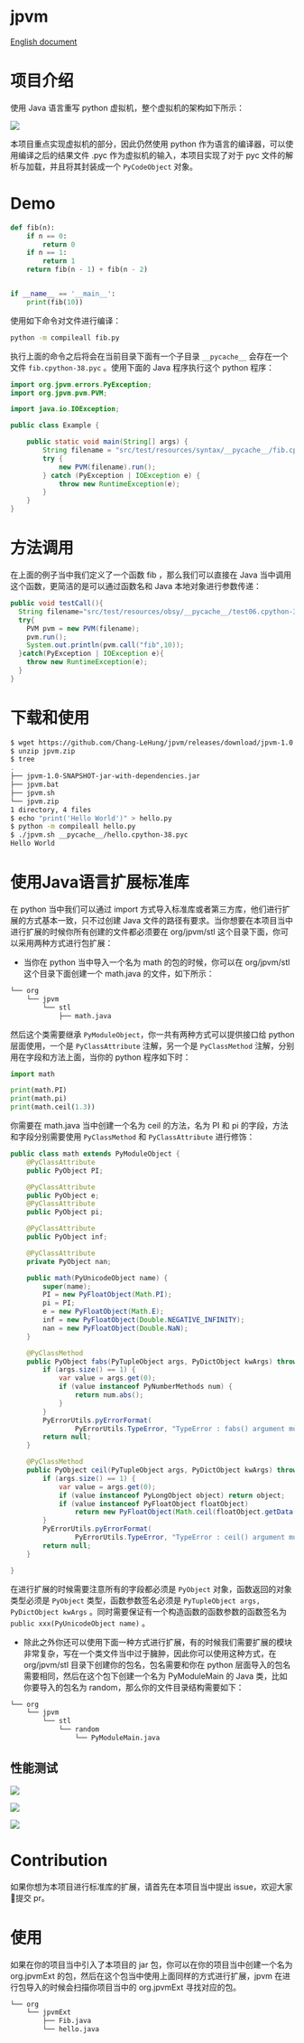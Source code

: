 # jpvm

[English document](README_en.md)

# 项目介绍

使用 Java 语言重写 python 虚拟机，整个虚拟机的架构如下所示：

![](./docs/arch.png)

本项目重点实现虚拟机的部分，因此仍然使用 python 作为语言的编译器，可以使用编译之后的结果文件 .pyc 作为虚拟机的输入，本项目实现了对于
pyc 文件的解析与加载，并且将其封装成一个 `PyCodeObject` 对象。

# Demo

```python
def fib(n):
    if n == 0:
        return 0
    if n == 1:
        return 1
    return fib(n - 1) + fib(n - 2)


if __name__ == '__main__':
    print(fib(10))
```

使用如下命令对文件进行编译：

```bash
python -m compileall fib.py
```

执行上面的命令之后将会在当前目录下面有一个子目录  `__pycache__` 会存在一个文件 `fib.cpython-38.pyc` 。使用下面的 Java
程序执行这个 python 程序：

```java
import org.jpvm.errors.PyException;
import org.jpvm.pvm.PVM;

import java.io.IOException;

public class Example {

	public static void main(String[] args) {
		String filename = "src/test/resources/syntax/__pycache__/fib.cpython-38.pyc";
		try {
			new PVM(filename).run();
		} catch (PyException | IOException e) {
			throw new RuntimeException(e);
		}
	}
}
```

# 方法调用

在上面的例子当中我们定义了一个函数 fib ，那么我们可以直接在 Java 当中调用这个函数，更简洁的是可以通过函数名和 Java
本地对象进行参数传递：

```java
public void testCall(){
  String filename="src/test/resources/obsy/__pycache__/test06.cpython-38.pyc";
  try{
    PVM pvm = new PVM(filename);
    pvm.run();
    System.out.println(pvm.call("fib",10));
  }catch(PyException | IOException e){
    throw new RuntimeException(e);
  }
}
```

# 下载和使用

```bash
$ wget https://github.com/Chang-LeHung/jpvm/releases/download/jpvm-1.0.0/jpvm.zip
$ unzip jpvm.zip
$ tree
.
├── jpvm-1.0-SNAPSHOT-jar-with-dependencies.jar
├── jpvm.bat
├── jpvm.sh
└── jpvm.zip
1 directory, 4 files
$ echo "print('Hello World')" > hello.py
$ python -m compileall hello.py
$ ./jpvm.sh __pycache__/hello.cpython-38.pyc
Hello World
```

# 使用Java语言扩展标准库

在 python 当中我们可以通过 import 方式导入标准库或者第三方库，他们进行扩展的方式基本一致，只不过创建 Java
文件的路径有要求。当你想要在本项目当中进行扩展的时候你所有创建的文件都必须要在 org/jpvm/stl 这个目录下面，你可以采用两种方式进行包扩展：

- 当你在 python 当中导入一个名为 math 的包的时候，你可以在 org/jpvm/stl 这个目录下面创建一个 math.java 的文件，如下所示：

```bash
└── org
    └── jpvm
        └── stl
            ├── math.java
```

然后这个类需要继承 `PyModuleObject`，你一共有两种方式可以提供接口给 python 层面使用，一个是 `PyClassAttribute`
注解，另一个是 `PyClassMethod` 注解，分别用在字段和方法上面，当你的 python 程序如下时：

```python
import math

print(math.PI)
print(math.pi)
print(math.ceil(1.3))
```

你需要在 math.java 当中创建一个名为 ceil 的方法，名为 PI 和 pi 的字段，方法和字段分别需要使用 `PyClassMethod`
和 `PyClassAttribute` 进行修饰：

```java
public class math extends PyModuleObject {
	@PyClassAttribute
	public PyObject PI;

	@PyClassAttribute
	public PyObject e;
	@PyClassAttribute
	public PyObject pi;

	@PyClassAttribute
	public PyObject inf;

	@PyClassAttribute
	private PyObject nan;

	public math(PyUnicodeObject name) {
		super(name);
		PI = new PyFloatObject(Math.PI);
		pi = PI;
		e = new PyFloatObject(Math.E);
		inf = new PyFloatObject(Double.NEGATIVE_INFINITY);
		nan = new PyFloatObject(Double.NaN);
	}

	@PyClassMethod
	public PyObject fabs(PyTupleObject args, PyDictObject kwArgs) throws PyException {
		if (args.size() == 1) {
			var value = args.get(0);
			if (value instanceof PyNumberMethods num) {
				return num.abs();
			}
		}
		PyErrorUtils.pyErrorFormat(
				PyErrorUtils.TypeError, "TypeError : fabs() argument must be a number");
		return null;
	}

	@PyClassMethod
	public PyObject ceil(PyTupleObject args, PyDictObject kwArgs) throws PyException {
		if (args.size() == 1) {
			var value = args.get(0);
			if (value instanceof PyLongObject object) return object;
			if (value instanceof PyFloatObject floatObject)
				return new PyFloatObject(Math.ceil(floatObject.getData()));
		}
		PyErrorUtils.pyErrorFormat(
				PyErrorUtils.TypeError, "TypeError : ceil() argument must be a number");
		return null;
	}

}
```

在进行扩展的时候需要注意所有的字段都必须是 `PyObject` 对象，函数返回的对象类型必须是 `PyObject`
类型，函数参数签名必须是 `PyTupleObject args, PyDictObject kwArgs`
。同时需要保证有一个构造函数的函数参数的函数签名为 `public xxx(PyUnicodeObject name)` 。

- 除此之外你还可以使用下面一种方式进行扩展，有的时候我们需要扩展的模块非常复杂，写在一个类文件当中过于臃肿，因此你可以使用这种方式，在
  org/jpvm/stl 目录下创建你的包名，包名需要和你在 python 层面导入的包名需要相同，然后在这个包下创建一个名为 PyModuleMain 的
  Java 类，比如你要导入的包名为 random，那么你的文件目录结构需要如下：

```bash
└── org
    └── jpvm
        └── stl
            └── random
                └── PyModuleMain.java
```

## 性能测试

![](docs/fs.svg)

![](docs/mc.svg)



![](docs/tc.svg)

# Contribution

如果你想为本项目进行标准库的扩展，请首先在本项目当中提出 issue，欢迎大家👏提交 pr。

# 使用

如果在你的项目当中引入了本项目的 jar 包，你可以在你的项目当中创建一个名为 org.jpvmExt 的包，然后在这个包当中使用上面同样的方式进行扩展，jpvm
在进行包导入的时候会扫描你项目当中的 org.jpvmExt 寻找对应的包。

```bash
└── org
    └── jpvmExt
        ├── Fib.java
        └── hello.java
```

